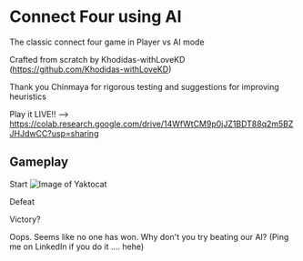 # Connect Four using AI
The classic connect four game in Player vs AI mode

Crafted from scratch by Khodidas-withLoveKD (https://github.com/Khodidas-withLoveKD)

Thank you Chinmaya for rigorous testing and suggestions for improving heuristics

Play it LIVE!! --> https://colab.research.google.com/drive/14WfWtCM9p0jJZ1BDT88q2m5BZJHJdwCC?usp=sharing

## Gameplay
Start
![Image of Yaktocat](https://octodex.github.com/images/yaktocat.png)

Defeat

Victory?

Oops. Seems like no one has won. Why don't you try beating our AI? (Ping me on LinkedIn if you do it .... hehe)
